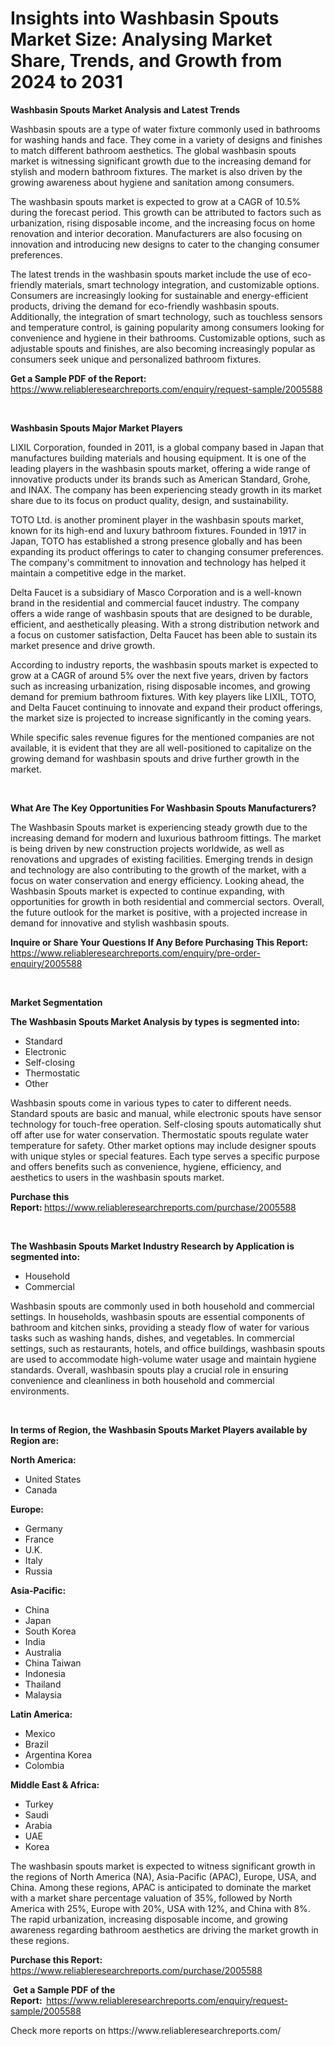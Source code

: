 <p><h1>Insights into Washbasin Spouts Market Size: Analysing Market Share, Trends, and Growth from 2024 to 2031</h1></p><p><strong>Washbasin Spouts Market Analysis and Latest Trends</strong></p>
<p><p>Washbasin spouts are a type of water fixture commonly used in bathrooms for washing hands and face. They come in a variety of designs and finishes to match different bathroom aesthetics. The global washbasin spouts market is witnessing significant growth due to the increasing demand for stylish and modern bathroom fixtures. The market is also driven by the growing awareness about hygiene and sanitation among consumers.</p><p>The washbasin spouts market is expected to grow at a CAGR of 10.5% during the forecast period. This growth can be attributed to factors such as urbanization, rising disposable income, and the increasing focus on home renovation and interior decoration. Manufacturers are also focusing on innovation and introducing new designs to cater to the changing consumer preferences.</p><p>The latest trends in the washbasin spouts market include the use of eco-friendly materials, smart technology integration, and customizable options. Consumers are increasingly looking for sustainable and energy-efficient products, driving the demand for eco-friendly washbasin spouts. Additionally, the integration of smart technology, such as touchless sensors and temperature control, is gaining popularity among consumers looking for convenience and hygiene in their bathrooms. Customizable options, such as adjustable spouts and finishes, are also becoming increasingly popular as consumers seek unique and personalized bathroom fixtures.</p></p>
<p><strong>Get a Sample PDF of the Report:&nbsp;</strong> <a href="https://www.reliableresearchreports.com/enquiry/request-sample/2005588">https://www.reliableresearchreports.com/enquiry/request-sample/2005588</a></p>
<p>&nbsp;</p>
<p><strong>Washbasin Spouts Major Market Players</strong></p>
<p><p>LIXIL Corporation, founded in 2011, is a global company based in Japan that manufactures building materials and housing equipment. It is one of the leading players in the washbasin spouts market, offering a wide range of innovative products under its brands such as American Standard, Grohe, and INAX. The company has been experiencing steady growth in its market share due to its focus on product quality, design, and sustainability.</p><p>TOTO Ltd. is another prominent player in the washbasin spouts market, known for its high-end and luxury bathroom fixtures. Founded in 1917 in Japan, TOTO has established a strong presence globally and has been expanding its product offerings to cater to changing consumer preferences. The company's commitment to innovation and technology has helped it maintain a competitive edge in the market.</p><p>Delta Faucet is a subsidiary of Masco Corporation and is a well-known brand in the residential and commercial faucet industry. The company offers a wide range of washbasin spouts that are designed to be durable, efficient, and aesthetically pleasing. With a strong distribution network and a focus on customer satisfaction, Delta Faucet has been able to sustain its market presence and drive growth.</p><p>According to industry reports, the washbasin spouts market is expected to grow at a CAGR of around 5% over the next five years, driven by factors such as increasing urbanization, rising disposable incomes, and growing demand for premium bathroom fixtures. With key players like LIXIL, TOTO, and Delta Faucet continuing to innovate and expand their product offerings, the market size is projected to increase significantly in the coming years.</p><p>While specific sales revenue figures for the mentioned companies are not available, it is evident that they are all well-positioned to capitalize on the growing demand for washbasin spouts and drive further growth in the market.</p></p>
<p>&nbsp;</p>
<p><strong>What Are The Key Opportunities For Washbasin Spouts Manufacturers?</strong></p>
<p><p>The Washbasin Spouts market is experiencing steady growth due to the increasing demand for modern and luxurious bathroom fittings. The market is being driven by new construction projects worldwide, as well as renovations and upgrades of existing facilities. Emerging trends in design and technology are also contributing to the growth of the market, with a focus on water conservation and energy efficiency. Looking ahead, the Washbasin Spouts market is expected to continue expanding, with opportunities for growth in both residential and commercial sectors. Overall, the future outlook for the market is positive, with a projected increase in demand for innovative and stylish washbasin spouts.</p></p>
<p><strong>Inquire or Share Your Questions If Any Before Purchasing This Report:</strong> <a href="https://www.reliableresearchreports.com/enquiry/pre-order-enquiry/2005588">https://www.reliableresearchreports.com/enquiry/pre-order-enquiry/2005588</a></p>
<p>&nbsp;</p>
<p><strong>Market Segmentation</strong></p>
<p><strong>The Washbasin Spouts Market Analysis by types is segmented into:</strong></p>
<p><ul><li>Standard</li><li>Electronic</li><li>Self-closing</li><li>Thermostatic</li><li>Other</li></ul></p>
<p><p>Washbasin spouts come in various types to cater to different needs. Standard spouts are basic and manual, while electronic spouts have sensor technology for touch-free operation. Self-closing spouts automatically shut off after use for water conservation. Thermostatic spouts regulate water temperature for safety. Other market options may include designer spouts with unique styles or special features. Each type serves a specific purpose and offers benefits such as convenience, hygiene, efficiency, and aesthetics to users in the washbasin spouts market.</p></p>
<p><strong>Purchase this Report:&nbsp;</strong><a href="https://www.reliableresearchreports.com/purchase/2005588">https://www.reliableresearchreports.com/purchase/2005588</a></p>
<p>&nbsp;</p>
<p><strong>The Washbasin Spouts Market Industry Research by Application is segmented into:</strong></p>
<p><ul><li>Household</li><li>Commercial</li></ul></p>
<p><p>Washbasin spouts are commonly used in both household and commercial settings. In households, washbasin spouts are essential components of bathroom and kitchen sinks, providing a steady flow of water for various tasks such as washing hands, dishes, and vegetables. In commercial settings, such as restaurants, hotels, and office buildings, washbasin spouts are used to accommodate high-volume water usage and maintain hygiene standards. Overall, washbasin spouts play a crucial role in ensuring convenience and cleanliness in both household and commercial environments.</p></p>
<p>&nbsp;</p>
<p><strong>In terms of Region, the Washbasin Spouts Market Players available by Region are:</strong></p>
<p>
    <p> <strong> North America: </strong>
        <ul>
            <li>United States</li>
            <li>Canada</li>
        </ul>
        </p> 
    <p> <strong> Europe: </strong>
        <ul>
            <li>Germany</li>
            <li>France</li>
            <li>U.K.</li>
            <li>Italy</li>
            <li>Russia</li>
        </ul>
        </p> 
    <p> <strong> Asia-Pacific: </strong>
        <ul>
            <li>China</li>
            <li>Japan</li>
            <li>South Korea</li>
            <li>India</li>
            <li>Australia</li>
            <li>China Taiwan</li>
            <li>Indonesia</li>
            <li>Thailand</li>
            <li>Malaysia</li>
        </ul>
        </p> 
    <p> <strong> Latin America: </strong>
        <ul>
            <li>Mexico</li>
            <li>Brazil</li>
            <li>Argentina Korea</li>
            <li>Colombia</li>
        </ul>
        </p> 
    <p> <strong> Middle East & Africa: </strong>
        <ul>
            <li>Turkey</li>
            <li>Saudi</li>
            <li>Arabia</li>
            <li>UAE</li>
            <li>Korea</li>
        </ul>
    </p>
    </p>
<p><p>The washbasin spouts market is expected to witness significant growth in the regions of North America (NA), Asia-Pacific (APAC), Europe, USA, and China. Among these regions, APAC is anticipated to dominate the market with a market share percentage valuation of 35%, followed by North America with 25%, Europe with 20%, USA with 12%, and China with 8%. The rapid urbanization, increasing disposable income, and growing awareness regarding bathroom aesthetics are driving the market growth in these regions.</p></p>
<p><strong>Purchase this Report: </strong><a href="https://www.reliableresearchreports.com/purchase/2005588">https://www.reliableresearchreports.com/purchase/2005588</a></p>
<p>&nbsp;<strong>Get a Sample PDF of the Report:&nbsp;&nbsp;</strong><a href="https://www.reliableresearchreports.com/enquiry/request-sample/2005588">https://www.reliableresearchreports.com/enquiry/request-sample/2005588</a></p>
<p><strong></strong></p>
<p>Check more reports on https://www.reliableresearchreports.com/</p>